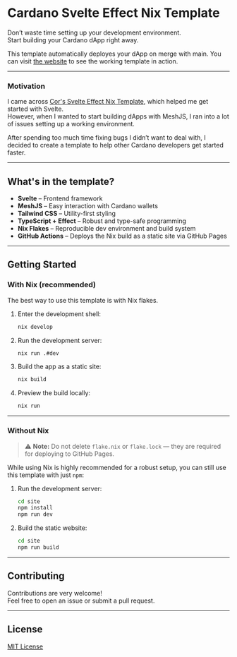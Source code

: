 # Cardano Svelte Effect Nix Template

Don’t waste time setting up your development environment.  
Start building your Cardano dApp right away.

This template automatically deployes your dApp on merge with main.
You can visit [the website](https://sempruijs.github.io/cardano-svelte-effect-nix-template/) to see the working template in action.

---

### Motivation

I came across [Cor's Svelte Effect Nix Template](https://github.com/cor/svelte-effect-nix-template), which helped me get started with Svelte.  
However, when I wanted to start building dApps with MeshJS, I ran into a lot of issues setting up a working environment.

After spending too much time fixing bugs I didn’t want to deal with, I decided to create a template to help other Cardano developers get started faster.

---

## What's in the template?

- **Svelte** – Frontend framework  
- **MeshJS** – Easy interaction with Cardano wallets  
- **Tailwind CSS** – Utility-first styling  
- **TypeScript + Effect** – Robust and type-safe programming  
- **Nix Flakes** – Reproducible dev environment and build system  
- **GitHub Actions** – Deploys the Nix build as a static site via GitHub Pages

---

## Getting Started

### With Nix (recommended)

The best way to use this template is with Nix flakes.

1. Enter the development shell:

   ```bash
   nix develop
   ```

2. Run the development server:

   ```bash
   nix run .#dev
   ```

3. Build the app as a static site:

   ```bash
   nix build
   ```

4. Preview the build locally:

   ```bash
   nix run
   ```

---

### Without Nix

> ⚠️ **Note:** Do not delete `flake.nix` or `flake.lock` — they are required for deploying to GitHub Pages.

While using Nix is highly recommended for a robust setup, you can still use this template with just `npm`:

1. Run the development server:

   ```bash
   cd site
   npm install
   npm run dev
   ```

2. Build the static website:

   ```bash
   cd site
   npm run build
   ```

---

## Contributing

Contributions are very welcome!  
Feel free to open an issue or submit a pull request.

---

## License

[MIT License](./LICENSE.md)

